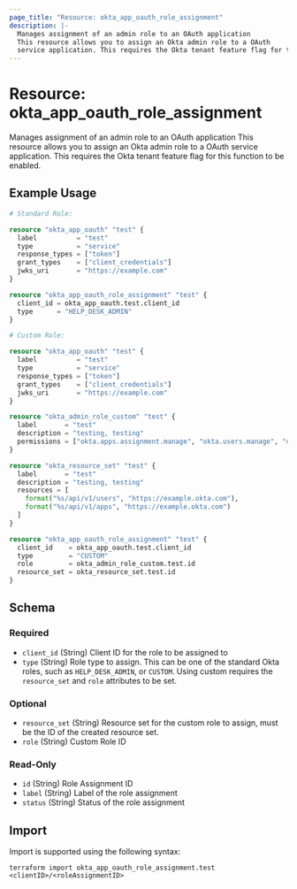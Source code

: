 ```yaml
---
page_title: "Resource: okta_app_oauth_role_assignment"
description: |-
  Manages assignment of an admin role to an OAuth application
  This resource allows you to assign an Okta admin role to a OAuth
  service application. This requires the Okta tenant feature flag for this function to be enabled.
---
```


# Resource: okta_app_oauth_role_assignment

Manages assignment of an admin role to an OAuth application
This resource allows you to assign an Okta admin role to a OAuth 
service application. This requires the Okta tenant feature flag for this function to be enabled.

## Example Usage

```terraform
# Standard Role:

resource "okta_app_oauth" "test" {
  label          = "test"
  type           = "service"
  response_types = ["token"]
  grant_types    = ["client_credentials"]
  jwks_uri       = "https://example.com"
}

resource "okta_app_oauth_role_assignment" "test" {
  client_id = okta_app_oauth.test.client_id
  type      = "HELP_DESK_ADMIN"
}

# Custom Role:

resource "okta_app_oauth" "test" {
  label          = "test"
  type           = "service"
  response_types = ["token"]
  grant_types    = ["client_credentials"]
  jwks_uri       = "https://example.com"
}

resource "okta_admin_role_custom" "test" {
  label       = "test"
  description = "testing, testing"
  permissions = ["okta.apps.assignment.manage", "okta.users.manage", "okta.apps.manage"]
}

resource "okta_resource_set" "test" {
  label       = "test"
  description = "testing, testing"
  resources = [
    format("%s/api/v1/users", "https://example.okta.com"),
    format("%s/api/v1/apps", "https://example.okta.com")
  ]
}

resource "okta_app_oauth_role_assignment" "test" {
  client_id    = okta_app_oauth.test.client_id
  type         = "CUSTOM"
  role         = okta_admin_role_custom.test.id
  resource_set = okta_resource_set.test.id
}
```

<!-- schema generated by tfplugindocs -->
## Schema

### Required

- `client_id` (String) Client ID for the role to be assigned to
- `type` (String) Role type to assign. This can be one of the standard Okta roles, such as `HELP_DESK_ADMIN`, or `CUSTOM`. Using custom requires the `resource_set` and `role` attributes to be set.

### Optional

- `resource_set` (String) Resource set for the custom role to assign, must be the ID of the created resource set.
- `role` (String) Custom Role ID

### Read-Only

- `id` (String) Role Assignment ID
- `label` (String) Label of the role assignment
- `status` (String) Status of the role assignment

## Import

Import is supported using the following syntax:

```shell
terraform import okta_app_oauth_role_assignment.test <clientID>/<roleAssignmentID>
```
